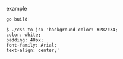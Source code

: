 example

```
go build
```

```
$ ./css-to-jsx 'background-color: #282c34;
color: white;
padding: 40px;
font-family: Arial;
text-align: center;'
```